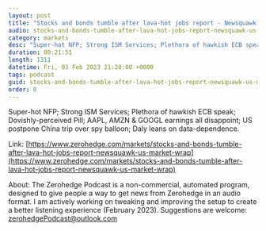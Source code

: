 ```yaml
---
layout: post
title: "Stocks and bonds tumble after lava-hot jobs report - Newsquawk US Market Wrap"
audio: stocks-and-bonds-tumble-after-lava-hot-jobs-report-newsquawk-us-market-wrap-4
category: markets
desc: "Super-hot NFP; Strong ISM Services; Plethora of hawkish ECB speak; Dovishly-perceived Pill; AAPL, AMZN &amp; GOOGL earnings all disappoint; US postpone China trip over spy balloon; Daly leans on data-dependence."
duration: 00:21:51
length: 1311
datetime: Fri, 03 Feb 2023 21:20:00 +0000
tags: podcast
guid: stocks-and-bonds-tumble-after-lava-hot-jobs-report-newsquawk-us-market-wrap-0
order: 0
---
```

Super-hot NFP; Strong ISM Services; Plethora of hawkish ECB speak; Dovishly-perceived Pill; AAPL, AMZN &amp; GOOGL earnings all disappoint; US postpone China trip over spy balloon; Daly leans on data-dependence.

Link: [https://www.zerohedge.com/markets/stocks-and-bonds-tumble-after-lava-hot-jobs-report-newsquawk-us-market-wrap](https://www.zerohedge.com/markets/stocks-and-bonds-tumble-after-lava-hot-jobs-report-newsquawk-us-market-wrap)

About: The Zerohedge Podcast is a non-commercial, automated program, designed to give people a way to get news from Zerohedge in an audio format.  I am actively working on tweaking and improving the setup to create a better listening experience (February 2023).  Suggestions are welcome: [zerohedgePodcast@outlook.com](mailto:zerohedgePodcast@outlook.com)